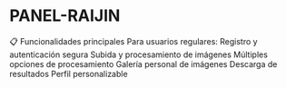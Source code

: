 # PANEL-RAIJIN
📋 Funcionalidades principales Para usuarios regulares:  Registro y autenticación segura Subida y procesamiento de imágenes Múltiples opciones de procesamiento Galería personal de imágenes Descarga de resultados Perfil personalizable
